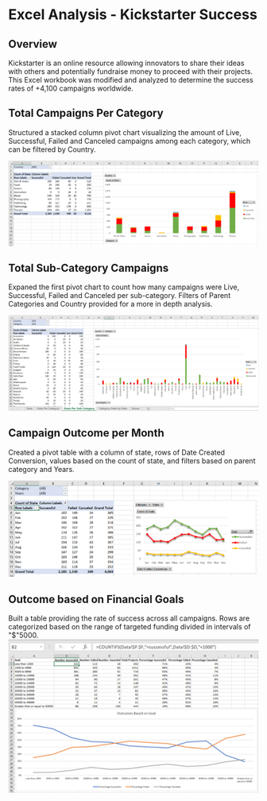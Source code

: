 # Excel Analysis - Kickstarter Success

## Overview

Kickstarter is an online resource allowing innovators to share their ideas with others and potentially fundraise money to proceed with their projects.  This Excel workbook was modified and analyzed to determine the success rates of +4,100 campaigns worldwide.

## Total Campaigns Per Category
Structured a stacked column pivot chart visualizing the amount of Live, Successful, Failed and Canceled campaigns among each category, which can be filtered by Country.  

![](/Images/categorized_campaign_count.png)

## Total Sub-Category Campaigns
Expaned the first pivot chart to count how many campaigns were Live, Successful, Failed and Canceled per sub-category.  Filters of Parent Categories and Country provided for a more in depth analysis.

![](/Images/state_per_sub-category.png)

## Campaign Outcome per Month

Created a pivot table with a column of state, rows of Date Created Conversion, values based on the count of state, and filters based on parent category and Years.

![](/Images/category_state_by_date.png)


## Outcome based on Financial Goals

Built a table providing the rate of success across all campaigns.  Rows are categorized based on the range of targeted funding divided in intervals of "$"5000. 
![](/Images/outcome_based_on_goal.png) 


